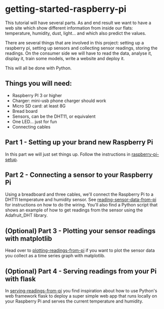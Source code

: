 # getting-started-raspberry-pi

This tutorial will have several parts. As and end result we want to have a web site which show different information from inside our flats: temperature, humidity, dust, light... and which also predict the values.

There are several things that are involved in this project: setting up a raspberry pi, setting up sensors and collecting sensor readings, storing the readings. 
On the consumer side we will have to read the data, analyse it, display it, train some models, write a website and deploy it.

This will all be done with Python.

## Things you will need:

* Raspberry PI 3 or higher
* Charger: mini-usb phone charger should work
* Micro SD card: at least 8G
* Bread board
* Sensors, can be the DHT11, or equivalent
* One LED... just for fun
* Connecting cables


## Part 1 - Setting up your brand new Raspberry Pi

In this part we will just set things up. Follow the instructions in [raspberry-pi-setup](pisetup/raspberry-pi-setup.md).

## Part 2 - Connecting a sensor to your Raspberry Pi

Using a breadboard and three cables, we'll connect the Raspberry Pi to a DHT11 temperature and humidity sensor.
See [reading-sensor-data-from-pi](sensorsetup/reading-sensor-data-from-pi.md) for instructions on how to do the wiring. 
You'll also find a Python script that shows an example of how to get readings from the sensor using the Adafruit_DHT library.

## (Optional) Part 3 - Plotting your sensor readings with matplotlib

Head over to [plotting-readings-from-pi](sensorsetup/plotting-readings-from-pi.md) if you want to plot the sensor data you collect as a time series graph with matplotlib. 

## (Optional) Part 4 - Serving readings from your Pi with flask

In [serving-readings-from-pi](sensorsetup/serving-readings-from-pi.md) you find inspiration about how to use Python's web framework flask to deploy a super simple web app that runs locally on your Raspberry Pi and serves the current temperature and humidity.
  